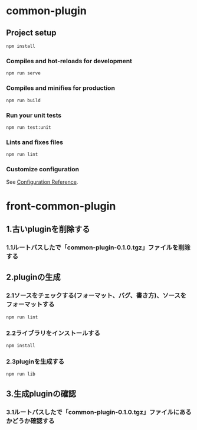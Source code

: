 # common-plugin

## Project setup
```
npm install
```

### Compiles and hot-reloads for development
```
npm run serve
```

### Compiles and minifies for production
```
npm run build
```

### Run your unit tests
```
npm run test:unit
```

### Lints and fixes files
```
npm run lint
```

### Customize configuration
See [Configuration Reference](https://cli.vuejs.org/config/).
# front-common-plugin
## 1.古いpluginを削除する
### 1.1ルートパスしたで「common-plugin-0.1.0.tgz」ファイルを削除する
## 2.pluginの生成
### 2.1ソースをチェックする(フォーマット、バグ、書き方)、ソースをフォーマットする
```
npm run lint
```
### 2.2ライブラリをインストールする
```
npm install
```
### 2.3pluginを生成する
```
npm run lib
```
## 3.生成pluginの確認
### 3.1ルートパスしたで「common-plugin-0.1.0.tgz」ファイルにあるかどうか確認する